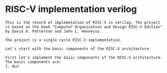 # RISC-V implementation verilog

    This is the resord of implemetation of RISC-V in verilog. The project is based on the book "Computer Organization and Design RISC-V Edition" by David A. Patterson and John L. Hennessy.

    The project is a single cycle RISC-V implementation. 

    Let's start with the basic components of the RISC-V architecture.

    First let's implement the basic components of the RISC-V architecture. The basic components are:
    1. ALU
    